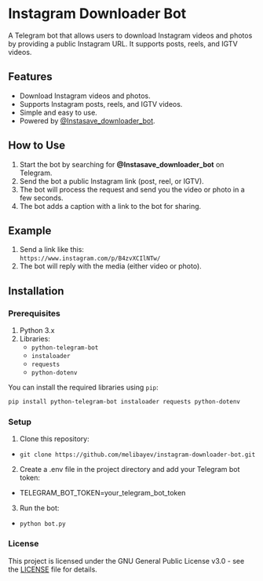 # Instagram Downloader Bot

A Telegram bot that allows users to download Instagram videos and photos by providing a public Instagram URL. It supports posts, reels, and IGTV videos.

## Features
- Download Instagram videos and photos.
- Supports Instagram posts, reels, and IGTV videos.
- Simple and easy to use.
- Powered by [@Instasave_downloader_bot](https://t.me/Instasave_downloader_bot).

## How to Use
1. Start the bot by searching for **@Instasave_downloader_bot** on Telegram.
2. Send the bot a public Instagram link (post, reel, or IGTV).
3. The bot will process the request and send you the video or photo in a few seconds.
4. The bot adds a caption with a link to the bot for sharing.

## Example
1. Send a link like this:  
   `https://www.instagram.com/p/B4zvXCIlNTw/`
2. The bot will reply with the media (either video or photo).

## Installation

### Prerequisites
1. Python 3.x
2. Libraries:
   - `python-telegram-bot`
   - `instaloader`
   - `requests`
   - `python-dotenv`

You can install the required libraries using `pip`:

```bash
pip install python-telegram-bot instaloader requests python-dotenv
```
### Setup
1. Clone this repository:
- `git clone https://github.com/melibayev/instagram-downloader-bot.git`

2. Create a .env file in the project directory and add your Telegram bot token:
- TELEGRAM_BOT_TOKEN=your_telegram_bot_token
3. Run the bot:
- `python bot.py`

### License
This project is licensed under the GNU General Public License v3.0 - see the [LICENSE](https://github.com/nothingsunfav-123/instagram-downloader-bot) file for details.
